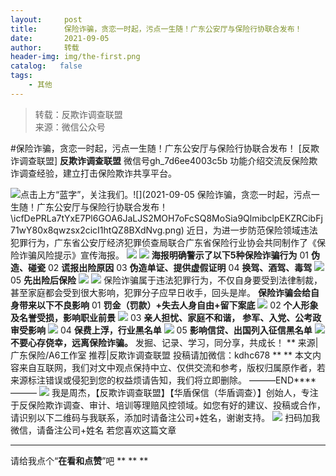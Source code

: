 ```yaml
---
layout:     post
title:      保险诈骗，贪恋一时起，污点一生随！广东公安厅与保险行协联合发布！
date:       2021-09-05
author:     转载
header-img: img/the-first.png
catalog:   false
tags:
    - 其他
---
```


<blockquote><p>转载：反欺诈调查联盟<br>
来源：微信公众号</p></blockquote>

#保险诈骗，贪恋一时起，污点一生随！广东公安厅与保险行协联合发布！
[反欺诈调查联盟]
**反欺诈调查联盟**
微信号gh_7d6ee4003c5b
功能介绍交流反保险欺诈调查经验，建立打击保险欺诈共享平台。

![]({{site.baseurl}}/postimg/icfDePRLa7tYxE7Pl6GOA6JaLJS2MOH7oLqibgEhxp56uq2ufXcD2CHibKhlgEziaeNzPn4L5kXBzfL3siaQ7lnPVBA.png)点击上方“蓝字”，关注我们。![](2021-09-05
保险诈骗，贪恋一时起，污点一生随！广东公安厅与保险行协联合发布！\\icfDePRLa7tYxE7Pl6GOA6JaLJS2MOH7oFcSQ8MoSia9QlmibclpEKZRCibFj71wY80x8qwzsx2cicI1htQZ8BXdNvg.png)
近日，为进一步防范保险领域违法犯罪行为，广东省公安厅经济犯罪侦查局联合广东省保险行业协会共同制作了《保险诈骗风险提示》宣传海报。
![]({{site.baseurl}}/postimg/TZHESqyUAF5BCJKGLmDicptYoKUkIwsic9gkKRORNCYPpiaRl88CEJqCd4vbjvnWf7xqnJibYeBwibwdGK0cVEMrkCw.jpeg)
![]({{site.baseurl}}/postimg/TZHESqyUAF5BCJKGLmDicptYoKUkIwsic9xxcR5LsF2An7yXJmPO48TaSVtKHry4f3YI7KfLI92mceMqWANj7QQQ.jpeg)
**海报明确警示了以下5种保险诈骗行为**
01
**伪造、碰瓷**
02
**谎报出险原因**
03
**伪造单证、提供虚假证明**
04
**换驾、酒驾、毒驾**
![]({{site.baseurl}}/postimg/TZHESqyUAF5BCJKGLmDicptYoKUkIwsic9gjunycKuIBoaYauruNPDtRBiaKjh1152ibnFlgxC0P2oOKbAKIDwvTcg.jpeg)
05
**先出险后保险**
![]({{site.baseurl}}/postimg/TZHESqyUAF5BCJKGLmDicptYoKUkIwsic9GWib72vvpzkQF03pNbTNeLfcCibwPDqic1Ibuj78d5bKGAFD5ibbtZFo3g.jpeg)
![]({{site.baseurl}}/postimg/TZHESqyUAF5BCJKGLmDicptYoKUkIwsic9c12HysU3lTCic4YMkOdqqRapynTZEdRDsDiciacxic9xOGWM6RhexnSqfA.gif)
保险诈骗属于违法犯罪行为，不仅自身要受到法律制裁，甚至家庭都会受到很大影响，犯罪分子应早日收手，回头是岸。
**保险诈骗会给自身带来以下不良影响**
01
**罚金（罚款）+失去人身自由+留下案底**
![]({{site.baseurl}}/postimg/TZHESqyUAF5BCJKGLmDicptYoKUkIwsic9I3emzu1uH9hIdltGpSj0ST78rCWv4rVatIx631mD64bR45d3ez0SXw.jpeg)
02
**个人形象及名誉受损，影响职业前景**
![]({{site.baseurl}}/postimg/TZHESqyUAF5BCJKGLmDicptYoKUkIwsic9ibv5TeMpUZ7sN32icquQkq6ef3sh0joIYr2Dia57JXXFWNlYb9Iywn7CQ.jpeg)
03
**亲人担忧、家庭不和谐，**
**参军、入党、公考政审受影响**
![]({{site.baseurl}}/postimg/TZHESqyUAF5BCJKGLmDicptYoKUkIwsic9YcPoKpsCavJ9Mia6hGCmewKG83yNltBJYIKzO2Rhztib9e4O77z0yeKA.jpeg)
04
**保费上浮，行业黑名单**
![]({{site.baseurl}}/postimg/TZHESqyUAF5BCJKGLmDicptYoKUkIwsic9cfjibvcRuyq4gOlz3lU9gzXiaq5ondAFoyo8fn1wUy4CpRroz7iaGw3Jw.jpeg)
05
**影响信贷、出国列入征信黑名单**
![]({{site.baseurl}}/postimg/TZHESqyUAF5BCJKGLmDicptYoKUkIwsic9kdoTVua8LxErbjxpHvTebVfjR27QoDApUjrRNmVUAHjFhNYtpfPiavQ.jpeg)
**不要心存侥幸，远离保险诈骗。**
发掘、记录、学习，同分享，共成长！
**
来源|广东保险/A6工作室
推荐|反欺诈调查联盟
投稿请加微信：kdhc678
**
**
本文内容来自互联网，我们对文中观点保持中立、仅供交流和参考，版权归属原作者，若来源标注错误或侵犯到您的权益烦请告知，我们将立即删除。
———END****———
![]({{site.baseurl}}/postimg/L6usUGPiatBSs5Yxdp5NU9dpdqWanE7Mq7XpTo0mwlia1gia9NNFGTRYKdpVvrK2KgpAPictg52F8U9sicXI1jQ1dzA.jpeg)
我是周杰，【反欺诈调查联盟】【华盾保信（华盾调查）】创始人，专注于反保险欺诈调查、审计、培训等理赔风控领域。如您有好的建议、投稿或合作，请识别以下二维码与我联系，添加时请备注公司+姓名，谢谢支持。
![]({{site.baseurl}}/postimg/L6usUGPiatBQLNFXicXXQxXBwjwUmJlPGF0q5ZibOM9kCzhXR7EE7aTbgZIVibDd94F2CTC1GUb6zkDHLFKrVHibfjg.jpeg)
扫码加我微信，请备注公司+姓名
若您喜欢这篇文章
****
请给我点个“**在看和点赞**”吧
**
**
**

